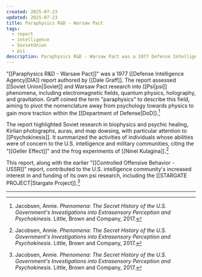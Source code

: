 ```yaml
---
created: 2025-07-23
updated: 2025-07-23
title: Paraphysics R&D - Warsaw Pact
tags:
  - report
  - intelligence
  - SovietUnion
  - psi
description: Paraphysics R&D - Warsaw Pact was a 1977 Defense Intelligence Agency report authored by Dale Graff, assessing Soviet and Warsaw Pact research into psi phenomena.
---
```


"[[Paraphysics R&D - Warsaw Pact]]" was a 1977 [[Defense Intelligence Agency|DIA]] report authored by [[Dale Graff]]. The report assessed [[Soviet Union|Soviet]] and Warsaw Pact research into [[Psi|psi]] phenomena, including electromagnetic fields, quantum physics, holography, and gravitation. Graff coined the term "paraphysics" to describe this field, aiming to pivot the nomenclature away from psychology towards physics to gain more traction within the [[Department of Defense|DoD]].[^1]

The report highlighted Soviet research in biophysics and psychic healing, Kirlian photographs, auras, and map dowsing, with particular attention to [[Psychokinesis]]. It summarized the activities of individuals whose abilities were of concern to the U.S. intelligence and military communities, citing the "[[Geller Effect]]" and the frog experiments of [[Ninel Kulagina]].[^1]

This report, along with the earlier "[[Controlled Offensive Behavior - USSR]]" report, contributed to the U.S. intelligence community's increased interest in and funding of its own psi research, including the [[STARGATE PROJECT|Stargate Project]].[^1]

---

[^1]: Jacobsen, Annie. *Phenomena: The Secret History of the U.S. Government's Investigations into Extrasensory Perception and Psychokinesis*. Little, Brown and Company, 2017.

